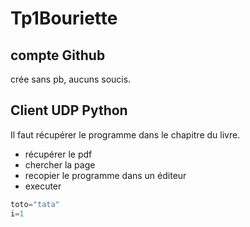 # Tp1Bouriette

## compte Github

crée sans pb, aucuns soucis. 

## Client UDP Python

Il faut récupérer le programme dans le chapitre du livre.

* récupérer le pdf
* chercher la page 
* recopier le programme dans un éditeur
* executer

```` python
toto="tata"
i=1
